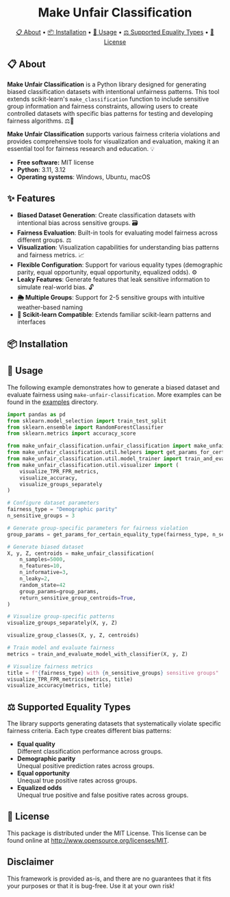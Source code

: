 <h1 align="center">
    Make Unfair Classification
</h1>

<p align="center">
    <a href="#-about">📋 About</a> •
    <a href="#-installation">📦 Installation</a> •
    <a href="#-usage">🚀 Usage</a> •
    <a href="#️-supported-equality-types">⚖️ Supported Equality Types</a> •
    <a href="#-license">📜 License</a>
</p>

## 📋 About

**Make Unfair Classification** is a Python library designed for generating biased classification datasets with intentional unfairness patterns. This tool extends scikit-learn's `make_classification` function to include sensitive group information and fairness constraints, allowing users to create controlled datasets with specific bias patterns for testing and developing fairness algorithms. ⚖️🧪

**Make Unfair Classification** supports various fairness criteria violations and provides comprehensive tools for visualization and evaluation, making it an essential tool for fairness research and education. 💡

* **Free software:** MIT license
* **Python**: 3.11, 3.12
* **Operating systems**: Windows, Ubuntu, macOS

## ✨ Features
- **Biased Dataset Generation**: Create classification datasets with intentional bias 
across sensitive groups. 🗃️
- **Fairness Evaluation**: Built-in tools for evaluating model fairness across different 
groups. ⚖️
- **Visualization**: Visualization capabilities for understanding bias patterns and 
fairness metrics. 📈
- **Flexible Configuration**: Support for various equality types (demographic parity, 
equal opportunity, equal opportunity, equalized odds). ⚙️
- **Leaky Features**: Generate features that leak sensitive information to simulate 
real-world bias. 🔓
- **🌦️ Multiple Groups**: Support for 2-5 sensitive groups with intuitive weather-based naming
- **🎯 Scikit-learn Compatible**: Extends familiar scikit-learn patterns and interfaces

## 📦 Installation


## 🚀 Usage

The following example demonstrates how to generate a biased dataset and evaluate fairness using `make-unfair-classification`. More examples can be found in the [examples](./examples) directory.

```python
import pandas as pd
from sklearn.model_selection import train_test_split
from sklearn.ensemble import RandomForestClassifier
from sklearn.metrics import accuracy_score

from make_unfair_classification.unfair_classification import make_unfair_classification
from make_unfair_classification.util.helpers import get_params_for_certain_equality_type
from make_unfair_classification.util.model_trainer import train_and_evaluate_model_with_classifier
from make_unfair_classification.util.visualizer import (
    visualize_TPR_FPR_metrics, 
    visualize_accuracy, 
    visualize_groups_separately
)

# Configure dataset parameters
fairness_type = "Demographic parity"
n_sensitive_groups = 3

# Generate group-specific parameters for fairness violation
group_params = get_params_for_certain_equality_type(fairness_type, n_sensitive_groups)

# Generate biased dataset
X, y, Z, centroids = make_unfair_classification(
    n_samples=5000,
    n_features=10,
    n_informative=3,
    n_leaky=2,
    random_state=42
    group_params=group_params,
    return_sensitive_group_centroids=True,
)

# Visualize group-specific patterns
visualize_groups_separately(X, y, Z)

visualize_group_classes(X, y, Z, centroids)

# Train model and evaluate fairness
metrics = train_and_evaluate_model_with_classifier(X, y, Z)

# Visualize fairness metrics
title = f"{fairness_type} with {n_sensitive_groups} sensitive groups"
visualize_TPR_FPR_metrics(metrics, title)
visualize_accuracy(metrics, title)
```

## ⚖️ Supported Equality Types

The library supports generating datasets that systematically violate specific fairness criteria. Each type creates different bias patterns:

- **Equal quality**   
Different classification performance across groups.
- **Demographic parity**  
Unequal positive prediction rates across groups.
- **Equal opportunity**  
Unequal true positive rates across groups.
- **Equalized odds**  
Unequal true positive and false positive rates across groups.

## 📜 License
This package is distributed under the MIT License. This license can be found online at <http://www.opensource.org/licenses/MIT>.

## Disclaimer
This framework is provided as-is, and there are no guarantees that it fits your purposes or that it is bug-free. Use it at your own risk!